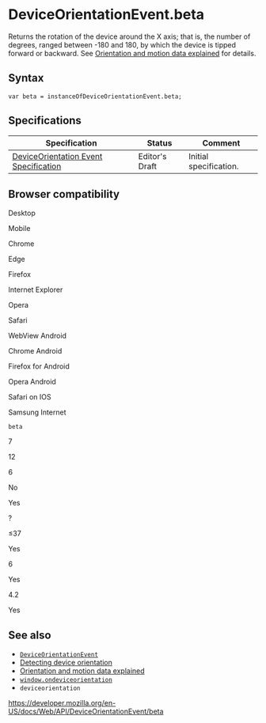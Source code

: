 # DeviceOrientationEvent.beta

Returns the rotation of the device around the X axis; that is, the number of degrees, ranged between -180 and 180, by which the device is tipped forward or backward. See [Orientation and motion data explained](https://developer.mozilla.org/en-US/docs/Web/Events/Orientation_and_motion_data_explained) for details.

## Syntax

    var beta = instanceOfDeviceOrientationEvent.beta;

## Specifications

<table><thead><tr class="header"><th>Specification</th><th>Status</th><th>Comment</th></tr></thead><tbody><tr class="odd"><td><a href="https://w3c.github.io/deviceorientation/">DeviceOrientation Event Specification</a></td><td><span class="spec-ed">Editor's Draft</span></td><td>Initial specification.</td></tr></tbody></table>

## Browser compatibility

Desktop

Mobile

Chrome

Edge

Firefox

Internet Explorer

Opera

Safari

WebView Android

Chrome Android

Firefox for Android

Opera Android

Safari on IOS

Samsung Internet

`beta`

7

12

6

No

Yes

?

≤37

Yes

6

Yes

4.2

Yes

## See also

- [`DeviceOrientationEvent`](../deviceorientationevent)
- [Detecting device orientation](https://developer.mozilla.org/en-US/docs/Web/Events/Detecting_device_orientation)
- [Orientation and motion data explained](https://developer.mozilla.org/en-US/docs/Web/Events/Orientation_and_motion_data_explained)
- [`window.ondeviceorientation`](../window/ondeviceorientation)
- `deviceorientation`

<a href="https://developer.mozilla.org/en-US/docs/Web/API/DeviceOrientationEvent/beta" class="_attribution-link">https://developer.mozilla.org/en-US/docs/Web/API/DeviceOrientationEvent/beta</a>
